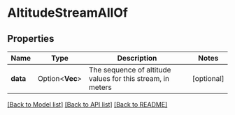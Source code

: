 # AltitudeStreamAllOf

## Properties

Name | Type | Description | Notes
------------ | ------------- | ------------- | -------------
**data** | Option<**Vec<f32>**> | The sequence of altitude values for this stream, in meters | [optional]

[[Back to Model list]](../README.md#documentation-for-models) [[Back to API list]](../README.md#documentation-for-api-endpoints) [[Back to README]](../README.md)


